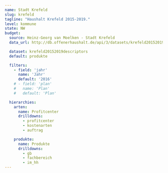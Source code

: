 ```yaml
---
name: Stadt Krefeld
slug: krefeld
tagline: "Haushalt Krefeld 2015-2019."
level: kommune
state: NW
budget:
  source: Heinz-Georg van Moelken - Stadt Krefeld
  data_url: http://db.offenerhaushalt.de/api/3/datasets/krefeld20152019descriptors/serve/2016-11-18-krefeld-plan-mit-beschreibung-2016-11-18-krefeld-plan-mit-bes.csv

  dataset: krefeld20152019descriptors
  default: produkte

  filters:
    - field: 'jahr'
      name: 'Jahr'
      default: '2016'
    # - field: 'plan'
    #   name: 'Plan'
    #   default: 'Plan'

  hierarchies:
    arten:
      name: Profitcenter
      drilldowns:
        - profitcenter
        - kostenarten
        - auftrag

    produkte:
      name: Produkte
      drilldowns:
        - gb
        - fachbereich
        - im_hh
---
```

